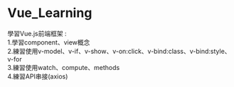# Vue_Learning

學習Vue.js前端框架 : <br/>
1.學習component、view概念 <br/>
2.練習使用v-model、v-if、v-show、v-on:click、v-bind:class、v-bind:style、v-for <br/>
3.練習使用watch、compute、methods <br/>
4.練習API串接(axios)
